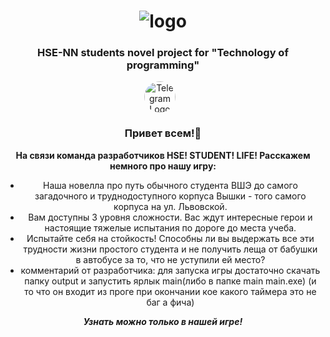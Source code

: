 <h1 align="center"><img src="https://github.com/user-attachments/assets/1c2179d0-1afe-4ce1-a0c7-02d926f18f90" alt="logo"></h1> 
<h3 align="center">HSE-NN students novel project for "Technology of programming"</h3> 

<div align="center">
  <a href="https://t.me/hse_student_life">
    <img src="https://cdn-icons-png.flaticon.com/512/87/87413.png" alt="Telegram Logo" width="50" height="50" style="border-radius: 50%; margin-right: 10px;">
  </a>
</div>

<h3 align = "center">Привет всем!👋</h3> 

__<p align="center">На связи команда разработчиков HSE! STUDENT! LIFE! Расскажем немного про нашу игру:</p>__

<ul align="center">
  <li>Наша новелла про путь обычного студента ВШЭ до самого загадочного и труднодоступного корпуса Вышки - того самого корпуса на ул. Львовской.</li>
  <li>Вам доступны 3 уровня сложности. Вас ждут интересные герои и настоящие тяжелые испытания по дороге до места учеба.</li>
  <li>Испытайте себя на стойкость! Способны ли вы выдержать все эти трудности жизни простого студента и не получить леща от бабушки в автобусе за то, что не уступили ей место?</li>
  <li>комментарий от разработчика: для запуска игры достаточно скачать папку output и запустить ярлык main(либо в папке main main.exe) (и то что он входит из проге при окончании кое какого таймера это не баг а фича)</li>
</ul>

___<p align="center">Узнать можно только в нашей игре!</p>___
